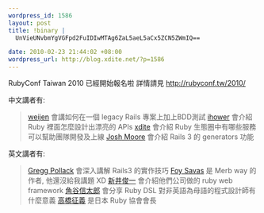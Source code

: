 ```yaml
--- 
wordpress_id: 1586
layout: post
title: !binary |
  UnVieUNvbmYgVGFpd2FuIDIwMTAg6ZaL5aeL5aCx5ZCN5ZWmIQ==

date: 2010-02-23 21:44:02 +08:00
wordpress_url: http://blog.xdite.net/?p=1586
---
```

  RubyConf Taiwan 2010 已經開始報名啦
  詳情請見 <a href="http://rubyconf.tw/2010/">http://rubyconf.tw/2010/</a>

  中文講者有:


<blockquote>   <a href="http://blog.weijen.net">weijen</a> 會講如何在一個 legacy Rails 專案上加上BDD測試
   <a href="http://ihower.tw">ihower</a> 會介紹 Ruby 裡面怎麼設計出漂亮的 APIs
   <a href="http://blog.xdite.net">xdite</a> 會介紹 Ruby 生態圈中有哪些服務可以幫助團隊開發及上線
   <a href="http://www.codingforrent.com/">Josh Moore</a> 會介紹 Rails 3 的 generators 功能</blockquote>



  英文講者有:


<blockquote>   <a href="http://envylabs.com">Gregg Pollack</a> 會深入講解 Rails3 的實作技巧
   <a href="http://www.foysavas.com/">Foy Savas</a> 是 Merb way 的作者, 他還沒給我講題 XD
   <a href="http://mellowtone.co.jp/">新井俊一</a> 會介紹他們公司做的 ruby web framework
   <a href="http://kakutani.com/">角谷信太郎</a> 會分享 Ruby DSL 對非英語為母語的程式設計師有什麼意義
   <a href="http://d.hatena.ne.jp/takahashim/">高橋征義</a> 是日本 Ruby 協會會長</blockquote>


